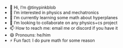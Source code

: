 - 👋 Hi, I’m @tinypinkblob
- 👀 I’m interested in physics and mechatronics
- 🌱 I’m currently learning some math about hyperplanes
- 💞️ I’m looking to collaborate on any physics+cs project
- 📫 How to reach me: email me or discord if you have it
- 😄 Pronouns: he/him
- ⚡ Fun fact: I do pure math for some reason

<!---
tinypinkblob/tinypinkblob is a ✨ special ✨ repository because its `README.md` (this file) appears on your GitHub profile.
You can click the Preview link to take a look at your changes.
--->
